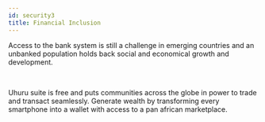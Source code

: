 ```yaml
---
id: security3
title: Financial Inclusion
---
```

Access to the bank system is still a challenge in emerging countries and an unbanked population holds back social and economical growth and development.

<br />

Uhuru suite is free and puts communities across the globe in power to trade and transact seamlessly. Generate wealth by transforming every smartphone into a wallet with access to a pan african marketplace.
